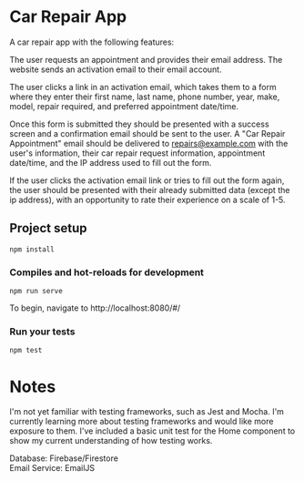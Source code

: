 # Car Repair App
A car repair app with the following features: 

The user requests an appointment and provides their email address.  The website sends an activation email to their email account.

The user clicks a link in an activation email, which takes them to a form where they enter their first name, last name, phone number, year, make, model, repair required, and preferred appointment date/time.  

Once this form is submitted they should be presented with a success screen and a confirmation email should be sent to the user. A "Car Repair Appointment" email should be delivered to repairs@example.com with the user's information, their car repair request information, appointment date/time, and the IP address used to fill out the form.

If the user clicks the activation email link or tries to fill out the form again, the user should be presented with their already submitted data (except the ip address), with an opportunity to rate their experience on a scale of 1-5.

## Project setup
```
npm install
```

### Compiles and hot-reloads for development
```
npm run serve
```
To begin, navigate to http://localhost:8080/#/

### Run your tests
```
npm test
```
# Notes

I'm not yet familiar with testing frameworks, such as Jest and Mocha. I'm currently learning more about testing frameworks and would like more exposure to them. I've included a basic unit test for the Home component to show my current understanding of how testing works. 

Database: Firebase/Firestore  
Email Service: EmailJS
